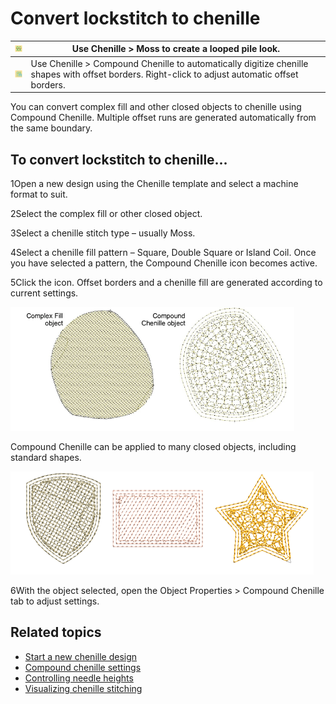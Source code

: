 # Convert lockstitch to chenille

| ![Moss00014.png](assets/Moss00014.png)                         | Use Chenille > Moss to create a looped pile look.                                                                                               |
| -------------------------------------------------------------- | ----------------------------------------------------------------------------------------------------------------------------------------------- |
| ![CompoundChenille00015.png](assets/CompoundChenille00015.png) | Use Chenille > Compound Chenille to automatically digitize chenille shapes with offset borders. Right-click to adjust automatic offset borders. |

You can convert complex fill and other closed objects to chenille using Compound Chenille. Multiple offset runs are generated automatically from the same boundary.

## To convert lockstitch to chenille...

1Open a new design using the Chenille template and select a machine format to suit.

2Select the complex fill or other closed object.

3Select a chenille stitch type – usually Moss.

4Select a chenille fill pattern – Square, Double Square or Island Coil. Once you have selected a pattern, the Compound Chenille icon becomes active.

5Click the icon. Offset borders and a chenille fill are generated according to current settings.

![CompoundChenilleObjects.png](assets/CompoundChenilleObjects.png)

Compound Chenille can be applied to many closed objects, including standard shapes.

![ChenilleShapesCovert.png](assets/ChenilleShapesCovert.png)

6With the object selected, open the Object Properties > Compound Chenille tab to adjust settings.

## Related topics

- [Start a new chenille design](../chenille_basics/Start_a_new_chenille_design)
- [Compound chenille settings](Compound_chenille_settings)
- [Controlling needle heights](Controlling_needle_heights)
- [Visualizing chenille stitching](../chenille_basics/Visualizing_chenille_stitching)
